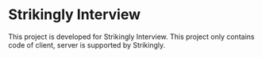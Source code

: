 # Strikingly Interview
This project is developed for Strikingly Interview.
This project only contains code of client, server is supported by Strikingly.
